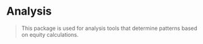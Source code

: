 # Analysis

> This package is used for analysis tools that determine patterns based on equity calculations.